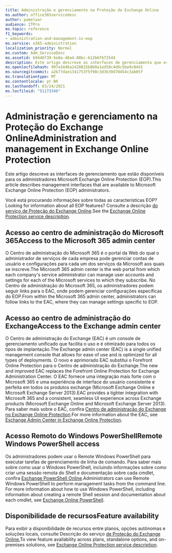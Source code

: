 ```yaml
---
title: Administração e gerenciamento na Proteção do Exchange Online
ms.author: office365servicedesc
author: pamelaar
audience: ITPro
ms.topic: reference
f1_keywords:
- administration-and-management-in-eop
ms.service: o365-administration
localization_priority: Normal
ms.custom: Adm_ServiceDesc
ms.assetid: b9448f39-5e8a-48a4-80bc-b12b6fb72544
description: Este artigo descreve as interfaces de gerenciamento que estão disponíveis para os administradores Microsoft Exchange Online Protection (EOP).
ms.openlocfilehash: 997a3446a2420815b860a1ed58c4d9c5be9c04d1
ms.sourcegitcommit: a2b77dae1341753f5f98c3d3b39d70454c3ab05f
ms.translationtype: MT
ms.contentlocale: pt-BR
ms.lasthandoff: 03/24/2021
ms.locfileid: "51173346"
---
```

# <a name="administration-and-management-in-exchange-online-protection"></a><span data-ttu-id="c1114-103">Administração e gerenciamento na Proteção do Exchange Online</span><span class="sxs-lookup"><span data-stu-id="c1114-103">Administration and management in Exchange Online Protection</span></span>

<span data-ttu-id="c1114-104">Este artigo descreve as interfaces de gerenciamento que estão disponíveis para os administradores Microsoft Exchange Online Protection (EOP).</span><span class="sxs-lookup"><span data-stu-id="c1114-104">This article describes management interfaces that are available to Microsoft Exchange Online Protection (EOP) administrators.</span></span>
  
<span data-ttu-id="c1114-105">Você está procurando informações sobre todas as características EOP?</span><span class="sxs-lookup"><span data-stu-id="c1114-105">Looking for information about all EOP features?</span></span> <span data-ttu-id="c1114-106">Consulte a descrição [do serviço de Proteção do Exchange Online](exchange-online-protection-service-description.md).</span><span class="sxs-lookup"><span data-stu-id="c1114-106">See the [Exchange Online Protection service description](exchange-online-protection-service-description.md).</span></span>
  
## <a name="access-to-the-microsoft-365-admin-center"></a><span data-ttu-id="c1114-107">Acesso ao centro de administração do Microsoft 365</span><span class="sxs-lookup"><span data-stu-id="c1114-107">Access to the Microsoft 365 admin center</span></span>

<span data-ttu-id="c1114-108">O Centro de administração do Microsoft 365 é o portal da Web do qual o administrador de serviços de cada empresa pode gerenciar contas de usuário e configurações para cada um dos serviços da Microsoft aos quais se inscreve.</span><span class="sxs-lookup"><span data-stu-id="c1114-108">The Microsoft 365 admin center is the web portal from which each company's service administrator can manage user accounts and settings for each of the Microsoft services to which they subscribe.</span></span> <span data-ttu-id="c1114-109">No Centro de administração do Microsoft 365, os administradores podem seguir links para o EAC, onde podem gerenciar configurações específicas do EOP.</span><span class="sxs-lookup"><span data-stu-id="c1114-109">From within the Microsoft 365 admin center, administrators can follow links to the EAC, where they can manage settings specific to EOP.</span></span>
  
## <a name="access-to-the-exchange-admin-center"></a><span data-ttu-id="c1114-110">Acesso ao centro de administração do Exchange</span><span class="sxs-lookup"><span data-stu-id="c1114-110">Access to the Exchange admin center</span></span>

<span data-ttu-id="c1114-111">O Centro de administração do Exchange (EAC) é um console de gerenciamento unificado que facilita o uso e é otimizado para todos os tipos de implantação.</span><span class="sxs-lookup"><span data-stu-id="c1114-111">The Exchange admin center (EAC) is a single unified management console that allows for ease of use and is optimized for all types of deployments.</span></span> <span data-ttu-id="c1114-112">O novo e aprimorado EAC substitui o Forefront Online Protection para o Centro de administração do Exchange.</span><span class="sxs-lookup"><span data-stu-id="c1114-112">The new and improved EAC replaces the Forefront Online Protection for Exchange Administration Center.</span></span> <span data-ttu-id="c1114-113">O EAC fornece uma integração mais forte com o Microsoft 365 e uma experiência de interface do usuário consistente e perfeita em todos os produtos exchange (Microsoft Exchange Online e Microsoft Exchange Server 2013).</span><span class="sxs-lookup"><span data-stu-id="c1114-113">EAC provides a tighter integration with Microsoft 365 and a consistent, seamless UI experience across Exchange products (Microsoft Exchange Online and Microsoft Exchange Server 2013).</span></span> <span data-ttu-id="c1114-114">Para saber mais sobre o EAC, confira [Centro de administração do Exchange no Exchange Online Protection](/microsoft-365/security/office-365-security/exchange-admin-center-in-exchange-online-protection-eop).</span><span class="sxs-lookup"><span data-stu-id="c1114-114">For more information about the EAC, see [Exchange Admin Center in Exchange Online Protection](/microsoft-365/security/office-365-security/exchange-admin-center-in-exchange-online-protection-eop).</span></span>
  
## <a name="remote-windows-powershell-access"></a><span data-ttu-id="c1114-115">Acesso Remoto do Windows PowerShell</span><span class="sxs-lookup"><span data-stu-id="c1114-115">Remote Windows PowerShell access</span></span>

 <span data-ttu-id="c1114-p104">Os administradores podem usar o Remote Windows PowerShell para executar tarefas de gerenciamento de linha de comando. Para saber mais sobre como usar o Windows PowerShell, incluindo informações sobre como criar uma sessão remota do Shell e documentação sobre cada cmdlet, confira [Exchange PowerShell Online](/powershell/exchange/exchange-online-powershell).</span><span class="sxs-lookup"><span data-stu-id="c1114-p104">Administrators can use Remote Windows PowerShell to perform management tasks from the command line. For more information about how to use Windows PowerShell, including information about creating a remote Shell session and documentation about each cmdlet, see [Exchange Online PowerShell](/powershell/exchange/exchange-online-powershell).</span></span>
  
## <a name="feature-availability"></a><span data-ttu-id="c1114-118">Disponibilidade de recursos</span><span class="sxs-lookup"><span data-stu-id="c1114-118">Feature availability</span></span>

<span data-ttu-id="c1114-119">Para exibir a disponibilidade de recursos entre planos, opções autônomas e soluções locais, consulte Descrição do serviço [de Proteção do Exchange Online.](exchange-online-protection-service-description.md)</span><span class="sxs-lookup"><span data-stu-id="c1114-119">To view feature availability across plans, standalone options, and on-premises solutions, see [Exchange Online Protection service description](exchange-online-protection-service-description.md).</span></span>
